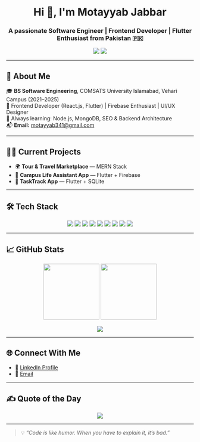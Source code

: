 <h1 align="center">Hi 👋, I'm Motayyab Jabbar</h1>
<h3 align="center">A passionate Software Engineer | Frontend Developer | Flutter Enthusiast from Pakistan 🇵🇰</h3>

<p align="center">
  <a href="mailto:motayyab341@gmail.com"><img src="https://img.shields.io/badge/Gmail-D14836?logo=gmail&logoColor=white&style=for-the-badge" /></a>
  <a href="https://linkedin.com/in/motayyab-jabbar-77534625a"><img src="https://img.shields.io/badge/LinkedIn-0077B5?logo=linkedin&logoColor=white&style=for-the-badge" /></a>
</p>

---

## 🚀 About Me

🎓 **BS Software Engineering**, COMSATS University Islamabad, Vehari Campus (2021–2025)  
💼 Frontend Developer (React.js, Flutter) | Firebase Enthusiast | UI/UX Designer  
🧠 Always learning: Node.js, MongoDB, SEO & Backend Architecture  
📬 **Email:** [motayyab341@gmail.com](mailto:motayyab341@gmail.com)

---

## 🧑‍💻 Current Projects

- 🌍 **Tour & Travel Marketplace** — MERN Stack  
- 📱 **Campus Life Assistant App** — Flutter + Firebase  
- 📝 **TaskTrack App** — Flutter + SQLite  

---

## 🛠 Tech Stack

<p align="center">
  <img src="https://img.shields.io/badge/HTML5-E34F26?style=for-the-badge&logo=html5&logoColor=white"/>
  <img src="https://img.shields.io/badge/CSS3-1572B6?style=for-the-badge&logo=css3&logoColor=white"/>
  <img src="https://img.shields.io/badge/JavaScript-F7DF1E?style=for-the-badge&logo=javascript&logoColor=black"/>
  <img src="https://img.shields.io/badge/React-20232A?style=for-the-badge&logo=react&logoColor=61DAFB"/>
  <img src="https://img.shields.io/badge/Flutter-02569B?style=for-the-badge&logo=flutter&logoColor=white"/>
  <img src="https://img.shields.io/badge/Firebase-FFCA28?style=for-the-badge&logo=firebase&logoColor=black"/>
  <img src="https://img.shields.io/badge/Figma-F24E1E?style=for-the-badge&logo=figma&logoColor=white"/>
  <img src="https://img.shields.io/badge/SQLite-07405E?style=for-the-badge&logo=sqlite&logoColor=white"/>
  <img src="https://img.shields.io/badge/Git-F05032?style=for-the-badge&logo=git&logoColor=white"/>
</p>

---

## 📈 GitHub Stats

<p align="center">
  <img src="https://github-readme-stats.vercel.app/api?username=motayyabb&show_icons=true&theme=tokyonight&hide_border=true" height="150"/>
  <img src="https://github-readme-streak-stats.herokuapp.com/?user=motayyabb&theme=tokyonight&hide_border=true" height="150"/>
</p>

<p align="center">
  <img src="https://github-readme-stats.vercel.app/api/top-langs/?username=motayyabb&layout=compact&theme=tokyonight&hide_border=true" />
</p>

---

## 🌐 Connect With Me

- 🔗 [LinkedIn Profile](https://linkedin.com/in/motayyab-jabbar-77534625a)
- 📧 [Email](mailto:motayyab341@gmail.com)

---

## ✍️ Quote of the Day
<p align="center">
  <img src="https://quotes-github-readme.vercel.app/api?type=horizontal&theme=radical" />
</p>

---

> 💡 *“Code is like humor. When you have to explain it, it’s bad.”*

